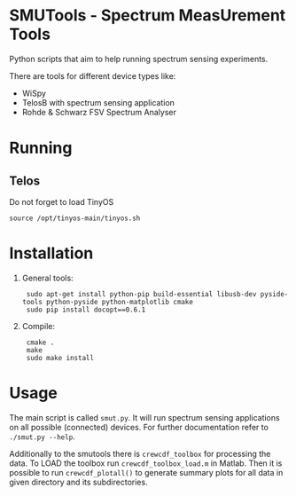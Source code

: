 # SMUTools - Spectrum MeasUrement Tools

Python scripts that aim to help running spectrum sensing experiments.

There are tools for different device types like:

- WiSpy
- TelosB with spectrum sensing application
- Rohde & Schwarz FSV Spectrum Analyser

# Running

## Telos

Do not forget to load TinyOS

    source /opt/tinyos-main/tinyos.sh


# Installation

1. General tools:

        sudo apt-get install python-pip build-essential libusb-dev pyside-tools python-pyside python-matplotlib cmake
        sudo pip install docopt==0.6.1

2. Compile:

        cmake .
        make
        sudo make install


# Usage

The main script is called `smut.py`.
It will run spectrum sensing applications on all possible (connected) devices.
For further documentation refer to `./smut.py --help`.

Additionally to the smutools there is `crewcdf_toolbox` for processing the data.
To LOAD the toolbox run `crewcdf_toolbox_load.m` in Matlab.
Then it is possible to run  `crewcdf_plotall()` to generate summary plots for all data in given directory and its subdirectories.
